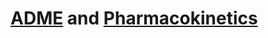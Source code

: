 # [ADME](https://en.wikipedia.org/wiki/ADME) and [Pharmacokinetics](https://en.wikipedia.org/wiki/Pharmacokinetics)
